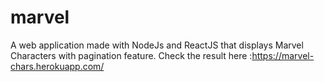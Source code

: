 # marvel
A web application made with NodeJs and ReactJS that displays Marvel Characters with pagination feature.
Check the result here :https://marvel-chars.herokuapp.com/
